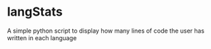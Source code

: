 # langStats
A simple python script to display how many lines of code the user has written in each language
